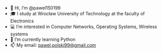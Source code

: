 - 👋 Hi, I’m @pawel150199
- :mortar_board: I study at Wrocław University of Technology at  the faculty of Electronics
- :computer: I’m interested in Computer Networks, Operating Systems, Wireless systems
- :pencil: I’m currently learning Python
- 📫 My email: pawel.polski99@gmail.com

<!---
pawel150199/pawel150199 is a ✨ special ✨ repository because its `README.md` (this file) appears on your GitHub profile.
You can click the Preview link to take a look at your changes.
--->

